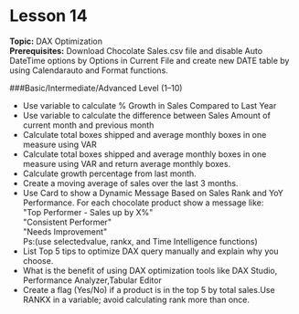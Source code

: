 # Lesson 14
**Topic:** DAX Optimization  
**Prerequisites:** Download Chocolate Sales.csv file and disable Auto DateTime options by Options in Current File and create new DATE table by using Calendarauto and Format functions.

###Basic/Intermediate/Advanced  Level (1–10)

- Use variable to calculate % Growth in Sales Compared to Last Year  
- Use variable to calculate the difference between Sales Amount of current month and previous month  
- Calculate total boxes shipped and average monthly boxes in one measure using VAR  
- Calculate total boxes shipped and average monthly boxes in one measure using VAR and return average monthly boxes.  
- Calculate growth percentage from last month.  
- Create a moving average of sales over the last 3 months.  
- Use Card to show a Dynamic Message Based on Sales Rank and YoY Performance. For each chocolate product show a message like:  
  "Top Performer - Sales up by X%"  
  "Consistent Performer"  
  "Needs Improvement"  
  Ps:(use selectedvalue, rankx, and Time Intelligence functions)  
- List Top 5 tips to optimize DAX query manually and explain why you choose.  
- What is the benefit of using DAX optimization tools like DAX Studio, Performance Analyzer,Tabular Editor  
- Create a flag (Yes/No) if a product is in the top 5 by total sales.Use RANKX in a variable; avoid calculating rank more than once.  